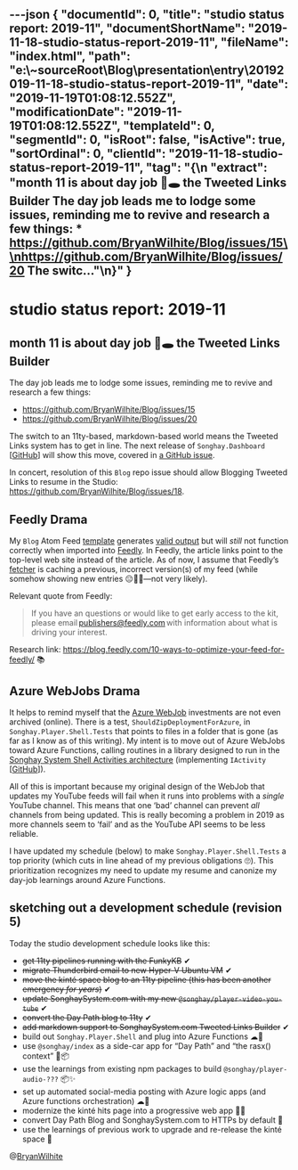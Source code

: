 ---json
{
  "documentId": 0,
  "title": "studio status report: 2019-11",
  "documentShortName": "2019-11-18-studio-status-report-2019-11",
  "fileName": "index.html",
  "path": "e:\\~sourceRoot\\Blog\\presentation\\entry\\20192019-11-18-studio-status-report-2019-11",
  "date": "2019-11-19T01:08:12.552Z",
  "modificationDate": "2019-11-19T01:08:12.552Z",
  "templateId": 0,
  "segmentId": 0,
  "isRoot": false,
  "isActive": true,
  "sortOrdinal": 0,
  "clientId": "2019-11-18-studio-status-report-2019-11",
  "tag": "{\n  \"extract\": \"month 11 is about day job 🐰🕳 the Tweeted Links Builder The day job leads me to lodge some issues, reminding me to revive and research a few things: * https://github.com/BryanWilhite/Blog/issues/15\\nhttps://github.com/BryanWilhite/Blog/issues/20 The switc…\"\n}"
}
---

# studio status report: 2019-11

## month 11 is about day job 🐰🕳 the Tweeted Links Builder

The day job leads me to lodge some issues, reminding me to revive and research a few things:

* <https://github.com/BryanWilhite/Blog/issues/15>
* <https://github.com/BryanWilhite/Blog/issues/20>

The switch to an 11ty-based, markdown-based world means the Tweeted Links system has to get in line. The next release of `Songhay.Dashboard` [[GitHub](https://github.com/BryanWilhite/Songhay.Dashboard)] will show this move, covered in [a GitHub issue](https://github.com/BryanWilhite/Songhay.Dashboard/issues/60).

In concert, resolution of this `Blog` repo issue should allow Blogging Tweeted Links to resume in the Studio: <https://github.com/BryanWilhite/Blog/issues/18>.

## Feedly Drama

My `Blog` Atom Feed [template](https://github.com/BryanWilhite/Blog/blob/master/presentation/entry/feed.liquid) generates [valid output](http://www.feedvalidator.org/check.cgi?url=http%3A%2F%2Fsonghayblog.azurewebsites.net%2Fentry%2Ffeed.xml) but will _still_ not function correctly when imported into [Feedly](https://feedly.com). In Feedly, the article links point to the top-level web site instead of the article. As of now, I assume that Feedly’s [fetcher](https://www.feedly.com/fetcher.html) is caching a previous, incorrect version(s) of my feed (while somehow showing new entries 😑🤷‍♀️—not very likely).

Relevant quote from Feedly:

>If you have an questions or would like to get early access to the kit, please email publishers@feedly.com with information about what is driving your interest.

Research link: <https://blog.feedly.com/10-ways-to-optimize-your-feed-for-feedly/> 📚

## Azure WebJobs Drama

It helps to remind myself that the [Azure WebJob](https://docs.microsoft.com/en-us/azure/app-service/webjobs-create) investments are not even archived (online). There is a test, `ShouldZipDeploymentForAzure`, in `Songhay.Player.Shell.Tests` that points to files in a folder that is gone (as far as I know as of this writing). My intent is to move out of Azure WebJobs toward Azure Functions, calling routines in a library designed to run in the [Songhay System Shell Activities architecture](https://github.com/BryanWilhite/Songhay.HelloWorlds.Activities) (implementing `IActivity` [[GitHub](https://github.com/BryanWilhite/SonghayCore/blob/master/SonghayCore/Models/IActivity.cs)]).

All of this is important because my original design of the WebJob that updates my YouTube feeds will fail when it runs into problems with a _single_ YouTube channel. This means that one ‘bad’ channel can prevent _all_ channels from being updated. This is really becoming a problem in 2019 as more channels seem to ‘fail’ and as the YouTube API seems to be less reliable.

I have updated my schedule (below) to make `Songhay.Player.Shell.Tests` a top priority (which cuts in line ahead of my previous obligations 🙄). This prioritization recognizes my need to update my resume and canonize my day-job learnings around Azure Functions.

## sketching out a development schedule (revision 5)

Today the studio development schedule looks like this:

* ~~get 11ty pipelines running with the FunkyKB~~ ✔
* ~~migrate Thunderbird email to new Hyper-V Ubuntu VM~~ ✔
* ~~move the kinté space blog to an 11ty pipeline (this has been another emergency *for years*)~~ ✔
* ~~update SonghaySystem.com with my new `@songhay/player-video-you-tube`~~ ✔
* ~~convert the Day Path blog to 11ty~~ ✔
* ~~add markdown support to SonghaySystem.com Tweeted Links Builder~~ ✔
* build out `Songhay.Player.Shell` and plug into Azure Functions ☁🤖
* use `@songhay/index` as a side-car app for “Day Path” and “the rasx() context” 🚛📦
* use the learnings from existing npm packages to build `@songhay/player-audio-???` 📦✨
* set up automated social-media posting with Azure logic apps (and Azure functions orchestration) ☁🤖
* modernize the kinté hits page into a progressive web app 💄✨
* convert Day Path Blog and SonghaySystem.com to HTTPs by default 🔐
* use the learnings of previous work to upgrade and re-release the kinté space 🚀

@[BryanWilhite](https://twitter.com/bryanwilhite)
